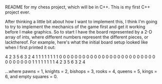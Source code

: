 README for my chess project, which will be in C++. This is my first C++ project ever.

After thinking a little bit about how I want to implement this, I think I'm going to try to implement the mechanics of the game first and get it working before I make graphics.  So to start I have the board represented by a 2-D array of ints, where different numbers represent the different pieces, or lackthereof.  For example, here's what the initial board setup looked like when I first printed it out:

4 2 3 5 6 3 2 4
1 1 1 1 1 1 1 1
0 0 0 0 0 0 0 0
0 0 0 0 0 0 0 0
0 0 0 0 0 0 0 0
0 0 0 0 0 0 0 0
1 1 1 1 1 1 1 1
4 2 3 5 6 3 2 4

...where pawns = 1, knights = 2, bishops = 3, rooks = 4, queens = 5, kings = 6, and empty squares = 0.
